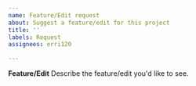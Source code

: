 ```yaml
---
name: Feature/Edit request
about: Suggest a feature/edit for this project
title: ''
labels: Request
assignees: erri120

---
```


**Feature/Edit**
Describe the feature/edit you'd like to see.
